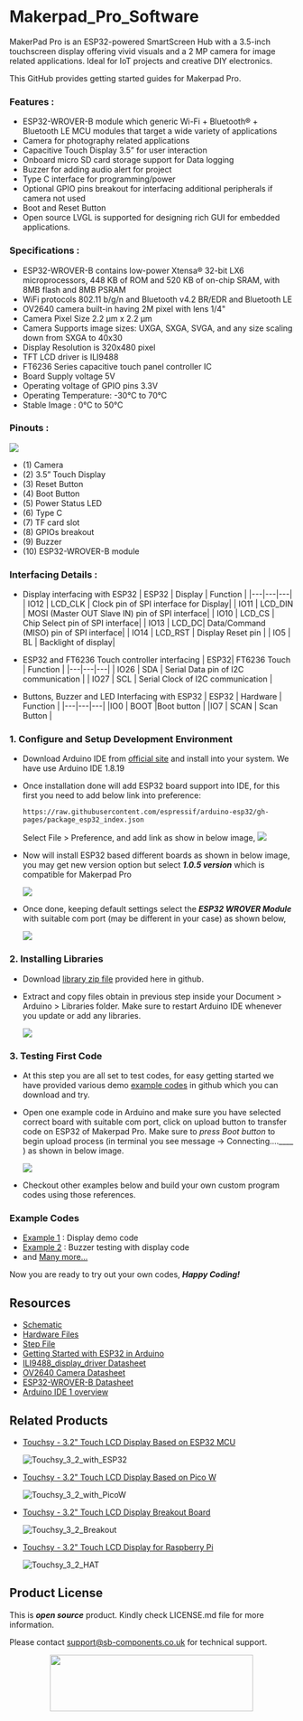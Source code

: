# Makerpad_Pro_Software
MakerPad Pro is an ESP32-powered SmartScreen Hub with a 3.5-inch touchscreen display offering vivid visuals and a 2 MP camera for image related applications. Ideal for IoT projects and creative DIY electronics.

This GitHub provides getting started guides for Makerpad Pro.

### Features :
- ESP32-WROVER-B module which generic Wi-Fi + Bluetooth® + Bluetooth LE MCU modules that target a wide variety of applications
- Camera for photography related applications
- Capacitive Touch Display 3.5” for user interaction
- Onboard micro SD card storage support for Data logging
- Buzzer for adding audio alert for project
- Type C interface for programming/power 
- Optional GPIO pins breakout for interfacing additional peripherals if camera not used
- Boot and Reset Button 
- Open source LVGL is supported for designing rich GUI for embedded applications.
  
### Specifications :
- ESP32-WROVER-B contains low-power Xtensa® 32-bit LX6 microprocessors, 448 KB of ROM and 520 KB of on-chip SRAM, with 8MB flash and 8MB PSRAM
- WiFi protocols 802.11 b/g/n and Bluetooth v4.2 BR/EDR and Bluetooth LE 
- OV2640 camera built-in having 2M pixel with lens 1/4"
- Camera Pixel Size 2.2 µm x 2.2 µm
- Camera Supports image sizes: UXGA, SXGA, SVGA, and any size scaling down from SXGA to 40x30
- Display Resolution is 320x480 pixel 
- TFT LCD driver is ILI9488
- FT6236 Series capacitive touch panel controller IC
- Board Supply voltage 5V
- Operating voltage of GPIO pins 3.3V
- Operating Temperature: -30°C to 70°C
- Stable Image : 0°C to 50°C
  
### Pinouts :
<img src="https://github.com/sbcshop/Makerpad_Pro_Software/blob/main/images/Makerpad_Pro_pinout.jpg">

- (1) Camera 
- (2) 3.5” Touch Display
- (3) Reset Button
- (4) Boot Button
- (5) Power Status LED
- (6) Type C 
- (7) TF card slot
- (8) GPIOs breakout
- (9) Buzzer
- (10) ESP32-WROVER-B module
  
### Interfacing Details :
- Display interfacing with ESP32
    | ESP32 | Display | Function |
    |---|---|---|
    | IO12 | LCD_CLK | Clock pin of SPI interface for Display|
    | IO11 | LCD_DIN | MOSI (Master OUT Slave IN) pin of SPI interface|
    | IO10 | LCD_CS | Chip Select pin of SPI interface|
    | IO13 | LCD_DC| Data/Command (MISO) pin of SPI interface|
    | IO14 | LCD_RST | Display Reset pin |
    | IO5  | BL | Backlight of display|

- ESP32 and FT6236 Touch controller interfacing
    | ESP32| FT6236 Touch | Function |
    |---|---|---|
    | IO26 | SDA | Serial Data pin of I2C communication |
    | IO27 | SCL | Serial Clock of I2C communication |
  
- Buttons, Buzzer and LED Interfacing with ESP32
    | ESP32 | Hardware | Function |
    |---|---|---|
    |IO0 | BOOT |Boot button |
    |IO7 | SCAN | Scan Button |
  
  
   

### 1. Configure and Setup Development Environment
   - Download Arduino IDE from [official site](https://www.arduino.cc/en/software) and install into your system. We have use Arduino IDE 1.8.19
   - Once installation done will add ESP32 board support into IDE, for this first you need to add below link into preference:
     
     ```
     https://raw.githubusercontent.com/espressif/arduino-esp32/gh-pages/package_esp32_index.json
     ```
     
     Select File > Preference, and add link as show in below image,
      <img src= "https://github.com/sbcshop/3.2_Touchsy_ESP-32_Resistive_Software/blob/main/images/preference_board.gif" />
      
   - Now will install ESP32 based different boards as shown in below image, you may get new version option but select _**1.0.5 version**_ which is compatible for Makerpad Pro 

     <img src= "https://github.com/sbcshop/Makerpad_Pro_Software/blob/main/images/install_esp32_board.gif" />
     
   - Once done, keeping default settings select the _**ESP32 WROVER Module**_ with suitable com port (may be different in your case) as shown below, 

     <img src="https://github.com/sbcshop/Makerpad_Pro_Software/blob/main/images/ESP32_board_selection.gif">
     
     
### 2. Installing Libraries
   - Download [library zip file]() provided here in github.
   - Extract and copy files obtain in previous step inside your Document > Arduino > Libraries folder. Make sure to restart Arduino IDE whenever you update or add any libraries.

     <img src= "https://github.com/sbcshop/3.2_Touchsy_ESP-32_Resistive_Software/blob/main/images/library_files_path.png" />
     
### 3. Testing First Code
   - At this step you are all set to test codes, for easy getting started we have provided various demo [example codes]() in github which you can download and try. 
   - Open one example code in Arduino and make sure you have selected correct board with suitable com port, click on upload button to transfer code on ESP32 of Makerpad Pro. Make sure to _press Boot button_ to begin upload process (in terminal you see message -> Connecting....____ ) as shown in below image.
     
     <img src="https://github.com/sbcshop/Makerpad_Pro_Software/blob/main/images/code_upload_process.gif">
   - Checkout other examples below and build your own custom program codes using those references.

### Example Codes
   - [Example 1]() : Display demo code
   - [Example 2]() : Buzzer testing with display code
   - and [Many more...]()

   Now you are ready to try out your own codes, **_Happy Coding!_**
   
## Resources
  * [Schematic](https://github.com/sbcshop/Makerpad_Pro_Hardware/blob/main/Design%20Data/Sch_Scangenie.pdf)
  * [Hardware Files](https://github.com/sbcshop/Makerpad_Pro_Hardware/tree/main)
  * [Step File](https://github.com/sbcshop/Makerpad_Pro_Hardware/blob/main/Mechanical%20Data/Makerpad%20Pro%203d%20step%20file.zip)
  * [Getting Started with ESP32 in Arduino](https://docs.espressif.com/projects/arduino-esp32/en/latest/)
  * [ILI9488_display_driver Datasheet](https://github.com/sbcshop/Makerpad_Pro_Software/blob/main/documents/ILI9488_Data_Sheet.pdf)
  * [OV2640 Camera Datasheet](https://github.com/sbcshop/Makerpad_Pro_Software/blob/main/documents/OV2640_Datasheet.pdf)
  * [ESP32-WROVER-B Datasheet](https://github.com/sbcshop/Makerpad_Pro_Software/blob/main/documents/esp32-wrover-b_datasheet_en.pdf)
  * [Arduino IDE 1 overview](https://docs.arduino.cc/software/ide-v1/tutorials/Environment)



## Related Products
  * [Touchsy - 3.2" Touch LCD Display Based on ESP32 MCU](https://shop.sb-components.co.uk/products/touchsy-3-2-touch-lcd-display-based-on-esp32-mcu) 
   
     ![Touchsy_3_2_with_ESP32](https://shop.sb-components.co.uk/cdn/shop/files/esp.jpg?v=1686900424&width=300)   

  * [Touchsy - 3.2" Touch LCD Display Based on Pico W](https://shop.sb-components.co.uk/products/touchsy-3-2-touch-lcd-display-based-on-pico-w) 
   
     ![Touchsy_3_2_with_PicoW](https://shop.sb-components.co.uk/cdn/shop/files/touchsypicowresitive.jpg?v=1686903806&width=300) 

  * [Touchsy - 3.2" Touch LCD Display Breakout Board](https://shop.sb-components.co.uk/products/touchsy-3-2-touch-lcd-display-breakout-board) 
   
     ![Touchsy_3_2_Breakout](https://shop.sb-components.co.uk/cdn/shop/files/resistivetouchsy.jpg?v=1686908046&width=300)
    
  * [Touchsy - 3.2" Touch LCD Display for Raspberry Pi](https://shop.sb-components.co.uk/products/touchsy-3-2-touch-lcd-display-for-raspberry-pi) 
   
     ![Touchsy_3_2_HAT](https://shop.sb-components.co.uk/cdn/shop/files/hat.jpg?v=1686898617&width=300) 

 
## Product License

This is ***open source*** product. Kindly check LICENSE.md file for more information.

Please contact support@sb-components.co.uk for technical support.
<p align="center">
  <img width="360" height="100" src="https://cdn.shopify.com/s/files/1/1217/2104/files/Logo_sb_component_3.png?v=1666086771&width=300">
</p>
